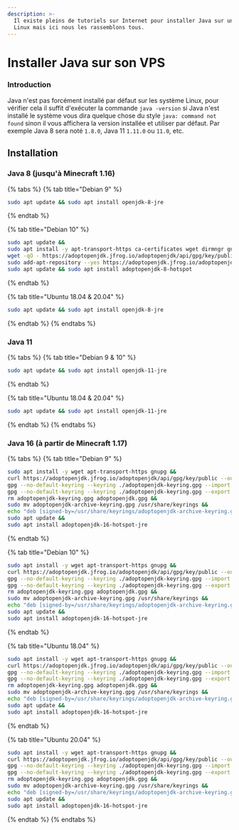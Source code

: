 ```yaml
---
description: >-
  Il existe pleins de tutoriels sur Internet pour installer Java sur un système
  Linux mais ici nous les rassemblons tous.
---
```


# Installer Java sur son VPS

### Introduction

Java n'est pas forcément installé par défaut sur les système Linux, pour vérifier cela il suffit d'exécuter la commande `java -version` si Java n'est installé le système vous dira quelque chose du style `java: command not found` sinon il vous affichera la version installée et utiliser par défaut. Par exemple Java 8 sera noté `1.8.0`, Java 11 `1.11.0` ou `11.0`, etc.

## Installation

### Java 8 \(jusqu'à Minecraft 1.16\)

{% tabs %}
{% tab title="Debian 9" %}
```bash
sudo apt update && sudo apt install openjdk-8-jre
```
{% endtab %}

{% tab title="Debian 10" %}
```bash
sudo apt update &&
sudo apt install -y apt-transport-https ca-certificates wget dirmngr gnupg software-properties-common &&
wget -qO - https://adoptopenjdk.jfrog.io/adoptopenjdk/api/gpg/key/public | sudo apt-key add - &&
sudo add-apt-repository --yes https://adoptopenjdk.jfrog.io/adoptopenjdk/deb/ &&
sudo apt update && sudo apt install adoptopenjdk-8-hotspot
```
{% endtab %}

{% tab title="Ubuntu 18.04 & 20.04" %}
```bash
sudo apt update && sudo apt install openjdk-8-jre
```
{% endtab %}
{% endtabs %}

### Java 11

{% tabs %}
{% tab title="Debian 9 & 10" %}
```bash
sudo apt update && sudo apt install openjdk-11-jre
```
{% endtab %}

{% tab title="Ubuntu 18.04 & 20.04" %}
```bash
sudo apt update && sudo apt install openjdk-11-jre
```
{% endtab %}
{% endtabs %}

### Java 16 \(à partir de Minecraft 1.17\)

{% tabs %}
{% tab title="Debian 9" %}
```bash
sudo apt install -y wget apt-transport-https gnupg && 
curl https://adoptopenjdk.jfrog.io/adoptopenjdk/api/gpg/key/public --output adoptopenjdk.gpg &&
gpg --no-default-keyring --keyring ./adoptopenjdk-keyring.gpg --import adoptopenjdk.gpg &&
gpg --no-default-keyring --keyring ./adoptopenjdk-keyring.gpg --export --output adoptopenjdk-archive-keyring.gpg && 
rm adoptopenjdk-keyring.gpg adoptopenjdk.gpg &&
sudo mv adoptopenjdk-archive-keyring.gpg /usr/share/keyrings &&
echo "deb [signed-by=/usr/share/keyrings/adoptopenjdk-archive-keyring.gpg] https://adoptopenjdk.jfrog.io/adoptopenjdk/deb stretch main" | sudo tee /etc/apt/sources.list.d/adoptopenjdk.list &&
sudo apt update &&
sudo apt install adoptopenjdk-16-hotspot-jre
```
{% endtab %}

{% tab title="Debian 10" %}
```bash
sudo apt install -y wget apt-transport-https gnupg && 
curl https://adoptopenjdk.jfrog.io/adoptopenjdk/api/gpg/key/public --output adoptopenjdk.gpg &&
gpg --no-default-keyring --keyring ./adoptopenjdk-keyring.gpg --import adoptopenjdk.gpg &&
gpg --no-default-keyring --keyring ./adoptopenjdk-keyring.gpg --export --output adoptopenjdk-archive-keyring.gpg && 
rm adoptopenjdk-keyring.gpg adoptopenjdk.gpg &&
sudo mv adoptopenjdk-archive-keyring.gpg /usr/share/keyrings &&
echo "deb [signed-by=/usr/share/keyrings/adoptopenjdk-archive-keyring.gpg] https://adoptopenjdk.jfrog.io/adoptopenjdk/deb buster main" | sudo tee /etc/apt/sources.list.d/adoptopenjdk.list &&
sudo apt update &&
sudo apt install adoptopenjdk-16-hotspot-jre
```
{% endtab %}

{% tab title="Ubuntu 18.04" %}
```bash
sudo apt install -y wget apt-transport-https gnupg && 
curl https://adoptopenjdk.jfrog.io/adoptopenjdk/api/gpg/key/public --output adoptopenjdk.gpg &&
gpg --no-default-keyring --keyring ./adoptopenjdk-keyring.gpg --import adoptopenjdk.gpg &&
gpg --no-default-keyring --keyring ./adoptopenjdk-keyring.gpg --export --output adoptopenjdk-archive-keyring.gpg && 
rm adoptopenjdk-keyring.gpg adoptopenjdk.gpg &&
sudo mv adoptopenjdk-archive-keyring.gpg /usr/share/keyrings &&
echo "deb [signed-by=/usr/share/keyrings/adoptopenjdk-archive-keyring.gpg] https://adoptopenjdk.jfrog.io/adoptopenjdk/deb bionic main" | sudo tee /etc/apt/sources.list.d/adoptopenjdk.list &&
sudo apt update &&
sudo apt install adoptopenjdk-16-hotspot-jre
```
{% endtab %}

{% tab title="Ubuntu 20.04" %}
```bash
sudo apt install -y wget apt-transport-https gnupg && 
curl https://adoptopenjdk.jfrog.io/adoptopenjdk/api/gpg/key/public --output adoptopenjdk.gpg &&
gpg --no-default-keyring --keyring ./adoptopenjdk-keyring.gpg --import adoptopenjdk.gpg &&
gpg --no-default-keyring --keyring ./adoptopenjdk-keyring.gpg --export --output adoptopenjdk-archive-keyring.gpg && 
rm adoptopenjdk-keyring.gpg adoptopenjdk.gpg &&
sudo mv adoptopenjdk-archive-keyring.gpg /usr/share/keyrings &&
echo "deb [signed-by=/usr/share/keyrings/adoptopenjdk-archive-keyring.gpg] https://adoptopenjdk.jfrog.io/adoptopenjdk/deb focal main" | sudo tee /etc/apt/sources.list.d/adoptopenjdk.list &&
sudo apt update &&
sudo apt install adoptopenjdk-16-hotspot-jre
```
{% endtab %}
{% endtabs %}

